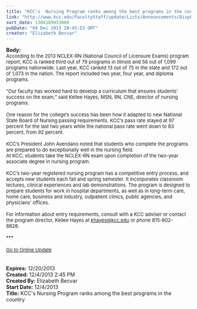 ```yaml
---
title: "KCC's  Nursing Program ranks among the best programs in the country"
link: "http://www.kcc.edu/FacultyStaff/update/Lists/Announcements/DispForm.aspx?ID=1353"
sort_date: 1386189953000
pubDate: "04 Dec 2013 20:45:53 GMT"
creator: "Elizabeth Becvar"
---
```


<div><b>Body:</b> <div class="ExternalClassAA4CF0C228BE4695817B85A3200E83D6">
<div><font size="2">According to the 2013 NCLEX-RN (National Council of Licensure Exams) program report, KCC is ranked third out of 79 programs in Illinois and 56 out of 1,099 programs nationwide. Last year, KCC ranked 13 out of 75 in the state and 172 out of 1,073 in the nation. The report included two year, four year, and diploma programs.</font></div>
<div><font size="2"><br />“Our faculty has worked hard to develop a curriculum that ensures students’ success on the exam,” said Kellee Hayes, MSN, RN, CNE, director of nursing programs.</font></div><font size="2">
<div><br />One reason for the college’s success has been how it adapted to new National State Board of Nursing passing requirements. KCC’s pass rate stayed at 97 percent for the last two years while the national pass rate went down to 83 percent, from 92 percent.</div>
<div><br />KCC’s President John Avendano noted that students who complete the programs are prepared to do exceptionally well in the nursing field.<br />At KCC, students take the NCLEX-RN exam upon completion of the two-year associate degree in nursing program.</div>
<div><br />KCC’s two-year registered nursing program has a competitive entry process, and accepts new students each fall and spring semester. It incorporates classroom lectures, clinical experiences and lab demonstrations. The program is designed to prepare students for work in hospital departments, as well as in long-term care, home care, business and industry, outpatient clinics, public agencies, and physicians’ offices.</div>
<div><br />For information about entry requirements, consult with a KCC adviser or contact the program director, Kellee Hayes at </font><a href="mailto:khayes@kcc.edu"><font size="2">khayes@kcc.edu</font></a><font size="2"> or phone 815-802-8828.     <br />      </font></div>
<div><font size="2">***</font></div>
<div><font size="2"></font> </div>
<div><font size="2"><a href="/FacultyStaff/update/Pages/dailyupdate.aspx">Go to Online Update</a></font></div>
<div><font size="2"></font> </div>
<div><font size="2"></font> </div></div></div>
<div><b>Expires:</b> 12/20/2013</div>
<div><b>Created:</b> 12/4/2013 2:45 PM</div>
<div><b>Created By:</b> Elizabeth Becvar</div>
<div><b>Start Date:</b> 12/4/2013</div>
<div><b>Title:</b> KCC&#39;s  Nursing Program ranks among the best programs in the country</div>

